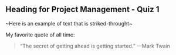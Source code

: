 ## Heading for Project Management - Quiz 1

~Here is an example of text that is striked-throught~

My favorite quote of all time:
> “The secret of getting ahead is getting started.” —Mark Twain
